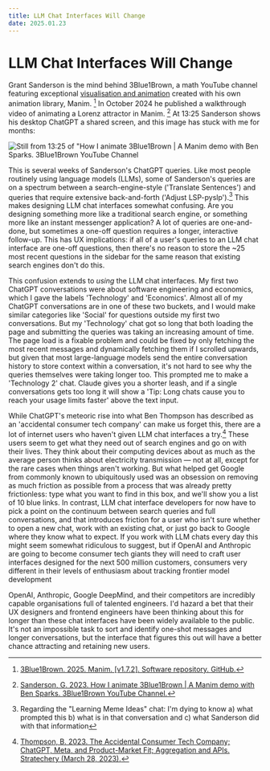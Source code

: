 ```yaml
---
title: LLM Chat Interfaces Will Change
date: 2025.01.23
---
```

# LLM Chat Interfaces Will Change

Grant Sanderson is the mind behind 3Blue1Brown, a math YouTube channel featuring exceptional [visualisation and animation](https://www.youtube.com/watch?v=cy8r7WSuT1I) created with his own animation library, Manim. [^manim] In October 2024 he published a walkthrough video of animating a Lorenz attractor in Manim. [^manim-demo] At 13:25 Sanderson shows his desktop ChatGPT a shared screen, and this image has stuck with me for months:

![Still from 13:25 of "How I animate 3Blue1Brown | A Manim demo with Ben Sparks. 3Blue1Brown YouTube Channel](https://iainschmitt.com/images/3Blue1BrownChatGptStill.png)

This is several weeks of Sanderson's ChatGPT queries. Like most people routinely using language models (LLMs), some of Sanderson's queries are on a spectrum between a search-engine-style ('Translate Sentences') and queries that require extensive back-and-forth ('Adjust LSP-pyslp').[^note0] This makes designing LLM chat interfaces somewhat confusing. Are you designing something more like a traditional search engine, or something more like an instant messenger application? A lot of queries are one-and-done, but sometimes a one-off question requires a longer, interactive follow-up. This has UX implications: if all of a user's queries to an LLM chat interface are one-off questions, then there's no reason to store the ~25 most recent questions in the sidebar for the same reason that existing search engines don't do this.

This confusion extends to _using_ the LLM chat interfaces. My first two ChatGPT conversations were about software engineering and economics, which I gave the labels 'Technology' and 'Economics'. Almost all of my ChatGPT conversations are in one of these two buckets, and I would make similar categories like 'Social' for questions outside my first two conversations. But my 'Technology' chat got so long that both loading the page and submitting the queries was taking an increasing amount of time. The page load is a fixable problem and could be fixed by only fetching the most recent messages and dynamically fetching them if I scrolled upwards, but given that most large-language models send the entire conversation history to store context within a conversation, it's not hard to see why the queries themselves were taking longer too. This prompted me to make a 'Technology 2' chat. Claude gives you a shorter leash, and if a single conversations gets too long it will show a 'Tip: Long chats cause you to reach your usage limits faster' above the text input.

While ChatGPT's meteoric rise into what Ben Thompson has described as an 'accidental consumer tech company' can make us forget this, there are a lot of internet users who haven't given LLM chat interfaces a try.[^accidental-consumer-tech] These users seem to get what they need out of search engines and go on with their lives. They think about their computing devices about as much as the average person thinks about electricity transmission — not at all, except for the rare cases when things aren't working. But what helped get Google from commonly known to ubiquitously used was an obsession on removing as much friction as possible from a process that was already pretty frictionless: type what you want to find in this box, and we'll show you a list of 10 blue links. In contrast, LLM chat interface developers for now have to pick a point on the continuum between search queries and full conversations, and that introduces friction for a user who isn't sure whether to open a new chat, work with an existing chat, or just go back to Google where they know what to expect. If you work with LLM chats every day this might seem somewhat ridiculous to suggest, but if OpenAI and Anthropic are going to become consumer tech giants they will need to craft user interfaces designed for the next 500 million customers, consumers very different in their levels of enthusiasm about tracking frontier model development

OpenAI, Anthropic, Google DeepMind, and their competitors are incredibly capable organisations full of talented engineers. I'd hazard a bet that their UX designers and frontend engineers have been thinking about this for longer than these chat interfaces have been widely available to the public. It's not an impossible task to sort and identify one-shot messages and longer conversations, but the interface that figures this out will have a better chance attracting and retaining new users.


[^manim]: [3Blue1Brown. 2025. Manim. [v1.7.2]. Software repository. GitHub.](https://github.com/3b1b/manim)

[^manim-demo]: [Sanderson, G. 2023. How I animate 3Blue1Brown | A Manim demo with Ben Sparks. 3Blue1Brown YouTube Channel.](https://www.youtube.com/watch?v=rbu7Zu5X1zI)

[^note0]: Regarding the "Learning Meme Ideas" chat: I'm dying to know a) what prompted this b) what is in that conversation and c) what Sanderson did with that information

[^accidental-consumer-tech]: [Thompson, B. 2023. The Accidental Consumer Tech Company; ChatGPT, Meta, and Product-Market Fit; Aggregation and APIs. Stratechery (March 28, 2023).](https://stratechery.com/2023/the-accidental-consumer-tech-company-chatgpt-meta-and-product-market-fit-aggregation-and-apis/)
